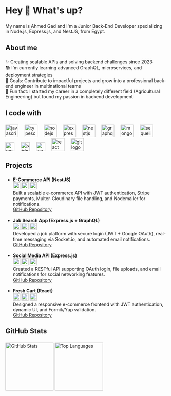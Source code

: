 <h1 align="left">Hey 👋 What's up?</h1>

###

<p align="left">My name is Ahmed Gad and I'm a Junior Back-End Developer specializing in Node.js, Express.js, and NestJS, from Egypt.</p>

###

<h2 align="left">About me</h2>

###

<p align="left">
✨ Creating scalable APIs and solving backend challenges since 2023 <br>
📚 I'm currently learning advanced GraphQL, microservices, and deployment strategies <br>
🎯 Goals: Contribute to impactful projects and grow into a professional back-end engineer in multinational teams <br>
🎲 Fun fact: I started my career in a completely different field (Agricultural Engineering) but found my passion in backend development
</p>

###

<h2 align="left">I code with</h2>

###

<div align="left">
  <img src="https://cdn.jsdelivr.net/gh/devicons/devicon/icons/javascript/javascript-original.svg" height="40" alt="javascript logo"  />
  <img width="12" />
  <img src="https://cdn.jsdelivr.net/gh/devicons/devicon/icons/typescript/typescript-original.svg" height="40" alt="typescript logo"  />
  <img width="12" />
  <img src="https://cdn.jsdelivr.net/gh/devicons/devicon/icons/nodejs/nodejs-original.svg" height="40" alt="nodejs logo"  />
  <img width="12" />
  <img src="https://cdn.jsdelivr.net/gh/devicons/devicon/icons/express/express-original.svg" height="40" alt="express logo"  />
  <img width="12" />
  <img src="https://cdn.jsdelivr.net/gh/devicons/devicon/icons/nestjs/nestjs-original.svg" height="40" alt="nestjs logo"  />
  <img width="12" />
  <img src="https://cdn.jsdelivr.net/gh/devicons/devicon/icons/graphql/graphql-plain.svg" height="40" alt="graphql logo"  />
  <img width="12" />
  <img src="https://cdn.jsdelivr.net/gh/devicons/devicon/icons/mongodb/mongodb-original.svg" height="40" alt="mongodb logo"  />
  <img width="12" />
  <img src="https://cdn.jsdelivr.net/gh/devicons/devicon/icons/sequelize/sequelize-original.svg" height="40" alt="sequelize logo"  />
  <img width="12" />
  <img src="https://img.shields.io/badge/Mongoose-880000?style=for-the-badge&logoColor=white" height="28" alt="mongoose badge"  />
  <img width="12" />
  <img src="https://img.shields.io/badge/Stripe-635BFF?style=for-the-badge&logo=stripe&logoColor=white" height="28" alt="stripe badge"  />
  <img width="12" />
  <img src="https://img.shields.io/badge/WebSocket-010101?style=for-the-badge&logo=socket.io&logoColor=white" height="28" alt="websocket badge"  />
  <img width="12" />
  <img src="https://cdn.jsdelivr.net/gh/devicons/devicon/icons/react/react-original.svg" height="40" alt="react logo"  />
  <img width="12" />
  <img src="https://cdn.jsdelivr.net/gh/devicons/devicon/icons/git/git-original.svg" height="40" alt="git logo"  />
</div>

###

<h2 align="left">Projects</h2>

###

<ul>
  <li>
    <strong>E-Commerce API (NestJS)</strong><br>
    <img src="https://img.shields.io/badge/NestJS-E0234E?style=for-the-badge&logo=nestjs&logoColor=white" height="22"/>
    <img src="https://img.shields.io/badge/TypeScript-007ACC?style=for-the-badge&logo=typescript&logoColor=white" height="22"/>
    <img src="https://img.shields.io/badge/MongoDB-4EA94B?style=for-the-badge&logo=mongodb&logoColor=white" height="22"/>
    <br>Built a scalable e-commerce API with JWT authentication, Stripe payments, Multer-Cloudinary file handling, and Nodemailer for notifications.<br>
    <a href="https://github.com/AhmedGad3/ecommerce-nestjs" target="_blank">GitHub Repository</a>
  </li>
  <br>
  <li>
    <strong>Job Search App (Express.js + GraphQL)</strong><br>
    <img src="https://img.shields.io/badge/Express.js-000000?style=for-the-badge&logo=express&logoColor=white" height="22"/>
    <img src="https://img.shields.io/badge/GraphQL-E10098?style=for-the-badge&logo=graphql&logoColor=white" height="22"/>
    <img src="https://img.shields.io/badge/Socket.io-010101?style=for-the-badge&logo=socket.io&logoColor=white" height="22"/>
    <br>Developed a job platform with secure login (JWT + Google OAuth), real-time messaging via Socket.io, and automated email notifications.<br>
    <a href="https://github.com/AhmedGad3/Job-Search-App" target="_blank">GitHub Repository</a>
  </li>
  <br>
  <li>
    <strong>Social Media API (Express.js)</strong><br>
    <img src="https://img.shields.io/badge/Express.js-000000?style=for-the-badge&logo=express&logoColor=white" height="22"/>
    <img src="https://img.shields.io/badge/MongoDB-4EA94B?style=for-the-badge&logo=mongodb&logoColor=white" height="22"/>
    <img src="https://img.shields.io/badge/OAuth-3EAAAF?style=for-the-badge&logo=auth0&logoColor=white" height="22"/>
    <br>Created a RESTful API supporting OAuth login, file uploads, and email notifications for social networking features.<br>
    <a href="https://github.com/AhmedGad3/social-app" target="_blank">GitHub Repository</a>
  </li>
  <br>
  <li>
    <strong>Fresh Cart (React)</strong><br>
    <img src="https://img.shields.io/badge/React-20232A?style=for-the-badge&logo=react&logoColor=61DAFB" height="22"/>
    <img src="https://img.shields.io/badge/Tailwind_CSS-38B2AC?style=for-the-badge&logo=tailwind-css&logoColor=white" height="22"/>
    <img src="https://img.shields.io/badge/Vite-646CFF?style=for-the-badge&logo=vite&logoColor=white" height="22"/>
    <br>Designed a responsive e-commerce frontend with JWT authentication, dynamic UI, and Formik/Yup validation.<br>
    <a href="https://github.com/AhmedGad3/fresh-Cart" target="_blank">GitHub Repository</a>
  </li>
</ul>

###

<h2 align="left">GitHub Stats</h2>

###

<p align="left">
  <img src="https://github-readme-stats.vercel.app/api?username=AhmedGad3&show_icons=true&theme=tokyonight" alt="GitHub Stats" height="150" />
  <img src="https://github-readme-stats.vercel.app/api/top-langs/?username=AhmedGad3&layout=compact&theme=tokyonight" alt="Top Languages" height="150" />
</p>
